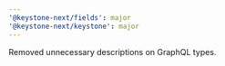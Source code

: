 ```yaml
---
'@keystone-next/fields': major
'@keystone-next/keystone': major
---
```


Removed unnecessary descriptions on GraphQL types. 
